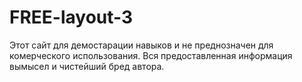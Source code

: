 # FREE-layout-3

Этот сайт для демостарации навыков и не преднозначен для комерческого использования.
Вся предоставленная информация вымысел и чистейший бред автора.